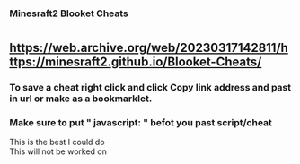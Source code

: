 ### Minesraft2 Blooket Cheats
#
## https://web.archive.org/web/20230317142811/https://minesraft2.github.io/Blooket-Cheats/ <br>
### To save a cheat right click and click Copy link address and past in url or make as a bookmarklet. <br>
### Make sure to put " javascript: " befot you past script/cheat <br>
This is the best I could do<br>
This will not be worked on <be>
